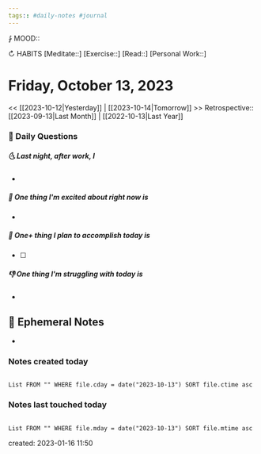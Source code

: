 ```yaml
---
tags:: #daily-notes #journal
---
```


⨑ MOOD::

↻ HABITS
[Meditate::]
[Exercise::]
[Read::]
[Personal Work::]

# Friday, October 13, 2023

<< [[2023-10-12|Yesterday]] | [[2023-10-14|Tomorrow]] >>
Retrospective:: [[2023-09-13|Last Month]] | [[2022-10-13|Last Year]]

### 📅 Daily Questions

##### 🌜 Last night, after work, I

-

##### 🙌 One thing I'm excited about right now is

-

##### 🚀 One+ thing I plan to accomplish today is

- [ ]

##### 👎 One thing I'm struggling with today is

-

## 📝 Ephemeral Notes

- 

### Notes created today

```dataview

List FROM "" WHERE file.cday = date("2023-10-13") SORT file.ctime asc

```

### Notes last touched today

```dataview

List FROM "" WHERE file.mday = date("2023-10-13") SORT file.mtime asc

```

created: 2023-01-16 11:50
